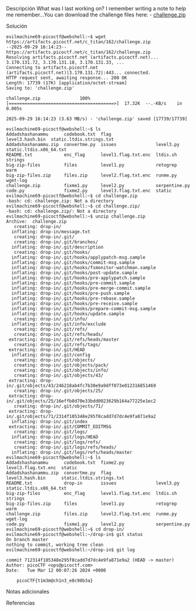 Descripción
	What was I last working on? I remember writing a note to help me remember...You can download the challenge files here:
	- [challenge.zip](https://artifacts.picoctf.net/c_titan/162/challenge.zip)
	
Solución
	
	evilmachine69-picoctf@webshell:~$ wget https://artifacts.picoctf.net/c_titan/162/challenge.zip
	--2025-09-29 16:14:23--  https://artifacts.picoctf.net/c_titan/162/challenge.zip
	Resolving artifacts.picoctf.net (artifacts.picoctf.net)... 3.170.131.72, 3.170.131.18, 3.170.131.33, ...
	Connecting to artifacts.picoctf.net (artifacts.picoctf.net)|3.170.131.72|:443... connected.
	HTTP request sent, awaiting response... 200 OK
	Length: 17739 (17K) [application/octet-stream]
	Saving to: 'challenge.zip'
	
	challenge.zip               100%[========================================>]  17.32K  --.-KB/s    in 0.005s  
	
	2025-09-29 16:14:23 (3.63 MB/s) - 'challenge.zip' saved [17739/17739]
	
	evilmachine69-picoctf@webshell:~$ ls
	Addadshashanammu      codebook.txt  flag                 level3.hash.bin  static.ltdis.strings.txt
	Addadshashanammu.zip  convertme.py  issues               level3.py        static.ltdis.x86_64.txt
	README.txt            enc_flag      level1.flag.txt.enc  ltdis.sh         strings
	big-zip-files         files         level1.py            retogrep         warm
	big-zip-files.zip     files.zip     level2.flag.txt.enc  runme.py         wget-log
	challenge.zip         fixme1.py     level2.py            serpentine.py
	code.py               fixme2.py     level3.flag.txt.enc  static
	evilmachine69-picoctf@webshell:~$ cd challenge.zip
	-bash: cd: challenge.zip: Not a directory
	evilmachine69-picoctf@webshell:~$ cd challenge.zip/
	-bash: cd: challenge.zip/: Not a directory
	evilmachine69-picoctf@webshell:~$ unzip challenge.zip 
	Archive:  challenge.zip
	   creating: drop-in/
	  inflating: drop-in/message.txt     
	   creating: drop-in/.git/
	   creating: drop-in/.git/branches/
	  inflating: drop-in/.git/description  
	   creating: drop-in/.git/hooks/
	  inflating: drop-in/.git/hooks/applypatch-msg.sample  
	  inflating: drop-in/.git/hooks/commit-msg.sample  
	  inflating: drop-in/.git/hooks/fsmonitor-watchman.sample  
	  inflating: drop-in/.git/hooks/post-update.sample  
	  inflating: drop-in/.git/hooks/pre-applypatch.sample  
	  inflating: drop-in/.git/hooks/pre-commit.sample  
	  inflating: drop-in/.git/hooks/pre-merge-commit.sample  
	  inflating: drop-in/.git/hooks/pre-push.sample  
	  inflating: drop-in/.git/hooks/pre-rebase.sample  
	  inflating: drop-in/.git/hooks/pre-receive.sample  
	  inflating: drop-in/.git/hooks/prepare-commit-msg.sample  
	  inflating: drop-in/.git/hooks/update.sample  
	   creating: drop-in/.git/info/
	  inflating: drop-in/.git/info/exclude  
	   creating: drop-in/.git/refs/
	   creating: drop-in/.git/refs/heads/
	 extracting: drop-in/.git/refs/heads/master  
	   creating: drop-in/.git/refs/tags/
	 extracting: drop-in/.git/HEAD       
	  inflating: drop-in/.git/config     
	   creating: drop-in/.git/objects/
	   creating: drop-in/.git/objects/pack/
	   creating: drop-in/.git/objects/info/
	   creating: drop-in/.git/objects/43/
	 extracting: drop-in/.git/objects/43/246218ab4fc7b30e9a9dff073e012316851469  
	   creating: drop-in/.git/objects/25/
	 extracting: drop-in/.git/objects/25/16effb8d70e33bdd0023629b164a77225e1ec2  
	   creating: drop-in/.git/objects/71/
	 extracting: drop-in/.git/objects/71/2314f105348e295f8cadd7d7dc4e9fa871e9a2  
	  inflating: drop-in/.git/index      
	 extracting: drop-in/.git/COMMIT_EDITMSG  
	   creating: drop-in/.git/logs/
	  inflating: drop-in/.git/logs/HEAD  
	   creating: drop-in/.git/logs/refs/
	   creating: drop-in/.git/logs/refs/heads/
	  inflating: drop-in/.git/logs/refs/heads/master  
	evilmachine69-picoctf@webshell:~$ ls
	Addadshashanammu      codebook.txt  fixme2.py            level3.flag.txt.enc  static
	Addadshashanammu.zip  convertme.py  flag                 level3.hash.bin      static.ltdis.strings.txt
	README.txt            drop-in       issues               level3.py            static.ltdis.x86_64.txt
	big-zip-files         enc_flag      level1.flag.txt.enc  ltdis.sh             strings
	big-zip-files.zip     files         level1.py            retogrep             warm
	challenge.zip         files.zip     level2.flag.txt.enc  runme.py             wget-log
	code.py               fixme1.py     level2.py            serpentine.py
	evilmachine69-picoctf@webshell:~$ cd drop-in/
	evilmachine69-picoctf@webshell:~/drop-in$ git status
	On branch master
	nothing to commit, working tree clean
	evilmachine69-picoctf@webshell:~/drop-in$ git log
	
	commit 712314f105348e295f8cadd7d7dc4e9fa871e9a2 (HEAD -> master)
	Author: picoCTF <ops@picoctf.com>
	Date:   Tue Mar 12 00:07:26 2024 +0000
	
	    picoCTF{t1m3m@ch1n3_e8c98b3a}
Notas adicionales
	
	
Referencias
	
	